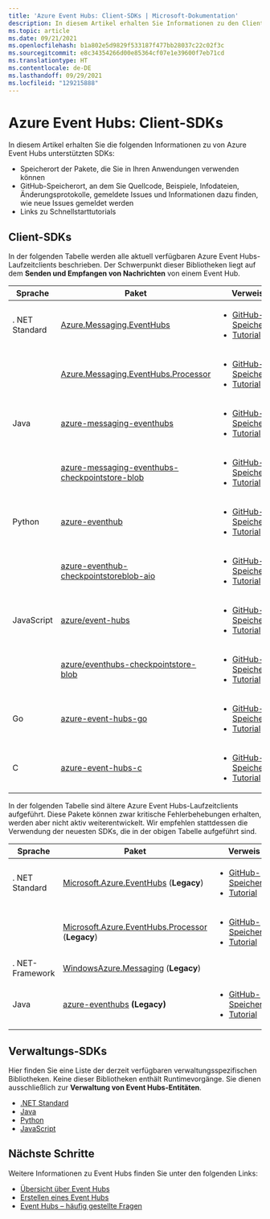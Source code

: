 ```yaml
---
title: 'Azure Event Hubs: Client-SDKs | Microsoft-Dokumentation'
description: In diesem Artikel erhalten Sie Informationen zu den Client-SDKs für Azure Event Hubs.
ms.topic: article
ms.date: 09/21/2021
ms.openlocfilehash: b1a802e5d9829f533187f477bb28037c22c02f3c
ms.sourcegitcommit: e8c34354266d00e85364cf07e1e39600f7eb71cd
ms.translationtype: HT
ms.contentlocale: de-DE
ms.lasthandoff: 09/29/2021
ms.locfileid: "129215888"
---
```

# <a name="azure-event-hubs---client-sdks"></a>Azure Event Hubs: Client-SDKs
In diesem Artikel erhalten Sie die folgenden Informationen zu von Azure Event Hubs unterstützten SDKs: 

- Speicherort der Pakete, die Sie in Ihren Anwendungen verwenden können 
- GitHub-Speicherort, an dem Sie Quellcode, Beispiele, Infodateien, Änderungsprotokolle, gemeldete Issues und Informationen dazu finden, wie neue Issues gemeldet werden 
- Links zu Schnellstarttutorials 

## <a name="client-sdks"></a>Client-SDKs
In der folgenden Tabelle werden alle aktuell verfügbaren Azure Event Hubs-Laufzeitclients beschrieben. Der Schwerpunkt dieser Bibliotheken liegt auf dem **Senden und Empfangen von Nachrichten** von einem Event Hub.

| Sprache | Paket | Verweis | 
| -------- | ------- | --------------- | 
| . NET Standard | [Azure.Messaging.EventHubs](https://www.nuget.org/packages/Azure.Messaging.EventHubs/) |<ul><li>[GitHub-Speicherort](https://github.com/Azure/azure-sdk-for-net/tree/master/sdk/eventhub/Azure.Messaging.EventHubs)</li><li>[Tutorial](event-hubs-dotnet-standard-getstarted-send.md)</li></ul> |
|       | [Azure.Messaging.EventHubs.Processor](https://www.nuget.org/packages/Azure.Messaging.EventHubs.Processor/) | <ul><li>[GitHub-Speicherort](https://github.com/Azure/azure-sdk-for-net/tree/master/sdk/eventhub/Azure.Messaging.EventHubs.Processor)</li><li>[Tutorial](event-hubs-dotnet-standard-getstarted-send.md)</li></ul> |
| Java | [azure-messaging-eventhubs](https://search.maven.org/search?q=a:azure-messaging-eventhubs) | <ul><li>[GitHub-Speicherort](https://github.com/Azure/azure-sdk-for-java/tree/master/sdk/eventhubs/azure-messaging-eventhubs)</li><li>[Tutorial](event-hubs-java-get-started-send.md)</li></ul> |
|      | [azure-messaging-eventhubs-checkpointstore-blob](https://search.maven.org/search?q=a:azure-messaging-eventhubs-checkpointstore-blob) | <ul><li>[GitHub-Speicherort](https://github.com/Azure/azure-sdk-for-java/tree/master/sdk/eventhubs/azure-messaging-eventhubs-checkpointstore-blob)</li><li>[Tutorial](event-hubs-java-get-started-send.md)</li></ul> |
| Python |  [azure-eventhub](https://pypi.org/project/azure-eventhub/) | <ul><li>[GitHub-Speicherort](https://github.com/Azure/azure-sdk-for-python/tree/master/sdk/eventhub/azure-eventhub)</li><li>[Tutorial](event-hubs-python-get-started-send.md)</li></ul> |
|        | [azure-eventhub-checkpointstoreblob-aio](https://pypi.org/project/azure-eventhub-checkpointstoreblob-aio/) | <ul><li>[GitHub-Speicherort](https://github.com/Azure/azure-sdk-for-python/tree/master/sdk/eventhub/azure-eventhub-checkpointstoreblob-aio)</li><li>[Tutorial](event-hubs-python-get-started-send.md)</li></ul> |
| JavaScript | [azure/event-hubs](https://www.npmjs.com/package/@azure/event-hubs) | <ul><li>[GitHub-Speicherort](https://github.com/Azure/azure-sdk-for-js/tree/master/sdk/eventhub/event-hubs)</li><li>[Tutorial](event-hubs-node-get-started-send.md)</li></ul> |
|            | [azure/eventhubs-checkpointstore-blob](https://www.npmjs.com/package/@azure/eventhubs-checkpointstore-blob) | <ul><li>[GitHub-Speicherort](https://github.com/Azure/azure-sdk-for-js/tree/master/sdk/eventhub/eventhubs-checkpointstore-blob)</li><li>[Tutorial](event-hubs-node-get-started-send.md)</li></ul> |
| Go | [azure-event-hubs-go](https://github.com/Azure/azure-event-hubs-go) | <ul><li>[GitHub-Speicherort](https://github.com/Azure/azure-event-hubs-go)</li><li>[Tutorial](event-hubs-go-get-started-send.md)</li></ul> |
| C | [azure-event-hubs-c](https://github.com/Azure/azure-event-hubs-c) | <ul><li>[GitHub-Speicherort](https://github.com/Azure/azure-event-hubs-c)</li><li>[Tutorial](event-hubs-c-getstarted-send.md)</li></ul> |

In der folgenden Tabelle sind ältere Azure Event Hubs-Laufzeitclients aufgeführt. Diese Pakete können zwar kritische Fehlerbehebungen erhalten, werden aber nicht aktiv weiterentwickelt. Wir empfehlen stattdessen die Verwendung der neuesten SDKs, die in der obigen Tabelle aufgeführt sind.

| Sprache | Paket | Verweis | 
| -------- | ------- | --------------- | 
| . NET Standard  | [Microsoft.Azure.EventHubs](https://www.nuget.org/packages/Microsoft.Azure.EventHubs/) (**Legacy**) | <ul><li>[GitHub-Speicherort](https://github.com/Azure/azure-sdk-for-net/tree/master/sdk/eventhub/Microsoft.Azure.EventHubs)</li><li>[Tutorial](event-hubs-dotnet-standard-getstarted-send.md)</li></ul> | 
|       | [Microsoft.Azure.EventHubs.Processor](https://www.nuget.org/packages/Microsoft.Azure.EventHubs.Processor) (**Legacy**) | <ul><li>[GitHub-Speicherort](https://github.com/Azure/azure-sdk-for-net/tree/master/sdk/eventhub/Microsoft.Azure.EventHubs.Processor)</li><li>[Tutorial](event-hubs-dotnet-standard-getstarted-send.md)</li></ul> |
| . NET-Framework | [WindowsAzure.Messaging](https://www.nuget.org/packages/WindowsAzure.ServiceBus/) (**Legacy**) | |
|   Java   | [azure-eventhubs](https://search.maven.org/search?q=a:azure-eventhubs) **(Legacy)** | <ul><li>[GitHub-Speicherort](https://github.com/Azure/azure-sdk-for-java/tree/master/sdk/eventhubs/microsoft-azure-eventhubs)</li><li>[Tutorial](event-hubs-java-get-started-send.md)</li></ul> |

## <a name="management-sdks"></a>Verwaltungs-SDKs
Hier finden Sie eine Liste der derzeit verfügbaren verwaltungsspezifischen Bibliotheken. Keine dieser Bibliotheken enthält Runtimevorgänge. Sie dienen ausschließlich zur **Verwaltung von Event Hubs-Entitäten**.

- [.NET Standard](/dotnet/api/microsoft.azure.management.eventhub)
- [Java](/java/api/com.microsoft.azure.management.eventhub)
- [Python](/python/api/azure-mgmt-eventhub)
- [JavaScript](/javascript/api/@azure/arm-eventhub/)


## <a name="next-steps"></a>Nächste Schritte

Weitere Informationen zu Event Hubs finden Sie unter den folgenden Links:

* [Übersicht über Event Hubs](./event-hubs-about.md)
* [Erstellen eines Event Hubs](event-hubs-create.md)
* [Event Hubs – häufig gestellte Fragen](event-hubs-faq.yml)
